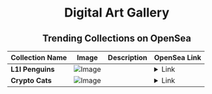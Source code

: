 <div align="center">

# Digital Art Gallery

## Trending Collections on OpenSea

| Collection Name                       | Image                                                                                     | Description                       | OpenSea Link                                                                                          |
|---------------------------------------|-------------------------------------------------------------------------------------------|-----------------------------------|--------------------------------------------------------------------------------------------------------|
| **L1l Penguins** | ![Image](https://i.seadn.io/s/raw/files/014e8f5857a188ca82e478c27cb330d0.gif?w=500&auto=format?w=200&auto=format) |  | <details><summary>Link</summary>[L1l Penguins](https://opensea.io/collection/l1l-penguins-94)</details> |
| **Crypto Cats** | ![Image](https://i.seadn.io/s/raw/files/243d6a4a95670596fee3b529c90c8441.gif?w=500&auto=format?w=200&auto=format) |  | <details><summary>Link</summary>[Crypto Cats](https://opensea.io/collection/crypto-cats-273)</details> |

</div>